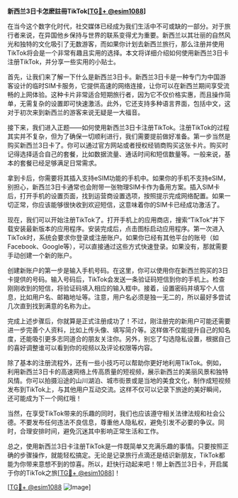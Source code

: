 **新西兰3日卡怎麽註冊TikTok[[TG💪+ @esim1088](https://t.me/s/esim1088)]**

在当今这个数字化时代，社交媒体已经成为我们生活中不可或缺的一部分。对于旅行者来说，在异国他乡保持与世界的联系变得尤为重要。新西兰以其壮丽的自然风光和独特的文化吸引了无数游客，而如果你计划去新西兰旅行，那么注册并使用TikTok将会是一个非常有趣且实用的选择。本文将详细介绍如何使用新西兰3日卡注册TikTok，并分享一些实用的小贴士。

首先，让我们来了解一下什么是新西兰3日卡。新西兰3日卡是一种专门为中国游客设计的临时SIM卡服务，它提供高速的网络连接，让你可以在新西兰期间享受流畅的上网体验。这种卡片非常适合短期旅行者，因为它不仅价格实惠，而且操作简单，无需复杂的设置即可快速激活。此外，它还支持多种语言界面，包括中文，这对于初次来到新西兰的游客来说无疑是一大福音。

接下来，我们进入正题——如何使用新西兰3日卡注册TikTok。注册TikTok的过程其实并不复杂，但为了确保一切顺利进行，我们需要提前做好准备。第一步当然是购买新西兰3日卡了。你可以通过官方网站或者授权经销商购买这张卡片。购买时记得选择适合自己的套餐，比如数据流量、通话时间和短信数量等。一般来说，基本的套餐已经足够满足日常需求。

拿到卡后，你需要将其插入支持eSIM功能的手机中。如果你的手机不支持eSIM，别担心，新西兰3日卡通常也会附带一张物理SIM卡作为备用方案。插入SIM卡后，打开手机的设置页面，找到运营商设置选项，按照提示完成网络配置。如果一切正常，你应该能够很快收到欢迎短信，这意味着你的SIM卡已经成功激活了。

现在，我们可以开始注册TikTok了。打开手机上的应用商店，搜索“TikTok”并下载安装最新版本的应用程序。安装完成后，点击图标启动应用程序。第一次进入TikTok时，系统会要求你登录或注册账户。如果你已经有其他平台的账号（如Facebook、Google等），可以直接通过这些方式快速登录。如果没有，那就需要手动创建一个新的账户。

创建新账户的第一步是输入手机号码。在这里，你可以使用你在新西兰购买的3日卡提供的号码。输入号码后，TikTok会发送一条验证码短信到你的手机上。检查刚刚收到的短信，将验证码填入相应的输入框中。接着，设置密码并填写个人信息，比如用户名、邮箱地址等。注意，用户名必须是独一无二的，所以最好多尝试几次直到找到满意的名称为止。

完成上述步骤后，你就算是正式注册成功了！不过，刚注册完的新用户可能还需要进一步完善个人资料，比如上传头像、填写简介等。这样做不仅能提升自己的知名度，还能吸引更多志同道合的朋友关注你。另外，别忘了勾选隐私设置，根据自己的喜好调整谁可以看到你的视频以及评论权限等内容。

除了基本的注册流程外，还有一些小技巧可以帮助你更好地利用TikTok。例如，利用新西兰3日卡的高速网络上传高质量的短视频，展示新西兰的美丽风景和独特风情。你可以拍摄沿途的山川湖泊、城市街景或是当地的美食文化，制作成短视频发布到TikTok上，与其他用户互动交流。这样不仅可以记录下旅途的美好瞬间，还可能成为下一个网红哦！

当然，在享受TikTok带来的乐趣的同时，我们也应该遵守相关法律法规和社会公德。不要发布任何违法不良信息，尊重他人隐私权，避免引发不必要的争议。同时，合理安排时间，避免沉迷其中影响正常生活和工作。

总之，使用新西兰3日卡注册TikTok是一件既简单又充满乐趣的事情。只要按照正确的步骤操作，就能轻松搞定。无论是记录旅行点滴还是结识新朋友，TikTok都能为你带来意想不到的惊喜。所以，赶快行动起来吧！带上新西兰3日卡，开启属于你的TikTok之旅[[TG💪+ @esim1088](https://t.me/s/esim1088)]！

[[TG💪+ @esim1088](https://t.me/s/esim1088) ![Image](https://i.postimg.cc/4NQfJmqS/Snipaste-2025-05-13-00-14-12.png)]